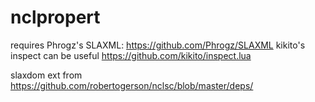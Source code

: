 # nclpropert

requires Phrogz's SLAXML: https://github.com/Phrogz/SLAXML
kikito's inspect can be useful  https://github.com/kikito/inspect.lua

slaxdom ext from https://github.com/robertogerson/nclsc/blob/master/deps/
